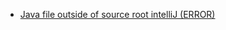 - [Java file outside of source root intelliJ (ERROR)](https://stackoverflow.com/questions/63521181/java-file-outside-of-source-root-intellij)